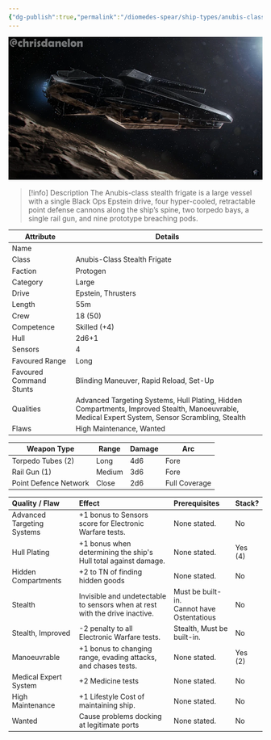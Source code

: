 ```yaml
---
{"dg-publish":true,"permalink":"/diomedes-spear/ship-types/anubis-class-stealth-frigate/"}
---
```


![anubis.webp](/img/user/Diomedes'%20Spear/Assests/anubis.webp)

> [!info] Description
> The Anubis-class stealth frigate is a large vessel with a single Black Ops Epstein drive, four hyper-cooled, retractable point defense cannons along the ship’s spine, two torpedo bays, a single rail gun, and nine prototype breaching pods.

| Attribute               | Details                                                                                                                                          |
| ----------------------- | ------------------------------------------------------------------------------------------------------------------------------------------------ |
| Name                    |                                                                                                                                                  |
| Class                   | Anubis-Class Stealth Frigate                                                                                                                     |
| Faction                 | Protogen                                                                                                                                         |
| Category                | Large                                                                                                                                            |
| Drive                   | Epstein, Thrusters                                                                                                                               |
| Length                  | 55m                                                                                                                                              |
| Crew                    | 18 (50)                                                                                                                                          |
| Competence              | Skilled (+4)                                                                                                                                     |
| Hull                    | 2d6+1                                                                                                                                            |
| Sensors                 | 4                                                                                                                                                |
| Favoured Range          | Long                                                                                                                                             |
| Favoured Command Stunts | Blinding Maneuver, Rapid Reload, Set-Up                                                                                                          |
| Qualities               | Advanced Targeting Systems, Hull Plating, Hidden Compartments, Improved Stealth, Manoeuvrable, Medical Expert System, Sensor Scrambling, Stealth |
| Flaws                   | High Maintenance, Wanted                                                                                                                         |

| Weapon Type           | Range  | Damage | Arc           |
| --------------------- | ------ | ------ | ------------- |
| Torpedo Tubes (2)     | Long   | 4d6    | Fore          |
| Rail Gun (1)          | Medium | 3d6    | Fore          |
| Point Defence Network | Close  | 2d6    | Full Coverage |

| Quality / Flaw             | Effect                                                                      | Prerequisites                                 | Stack?  |
| :------------------------- | :-------------------------------------------------------------------------- | :-------------------------------------------- | :------ |
| Advanced Targeting Systems | +1 bonus to Sensors score for Electronic Warfare tests.                     | None stated.                                  | No      |
| Hull Plating               | +1 bonus when determining the ship's Hull total against damage.             | None stated.                                  | Yes (4) |
| Hidden Compartments        | +2 to TN of finding hidden goods                                            | None stated.                                  | No      |
| Stealth                    | Invisible and undetectable to sensors when at rest with the drive inactive. | Must be built-in.<br>Cannot have Ostentatious | No      |
| Stealth, Improved          | -2 penalty to all Electronic Warfare tests.                                 | Stealth, Must be built-in.                    | No      |
| Manoeuvrable               | +1 bonus to changing range, evading attacks, and chases tests.              | None stated.                                  | Yes (2) |
| Medical Expert System      | +2 Medicine tests                                                           | None stated.                                  | No      |
| High Maintenance           | +1 Lifestyle Cost of maintaining ship.                                      | None stated.                                  | No      |
| Wanted                     | Cause problems docking at legitimate ports                                  | None stated.                                  | No      |
